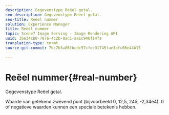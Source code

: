 ```yaml
---
description: Gegevenstype Reëel getal.
seo-description: Gegevenstype Reëel getal.
seo-title: Reëel nummer
solution: Experience Manager
title: Reëel nummer
topic: Scene7 Image Serving - Image Rendering API
uuid: 36e34cb8-7976-4c2b-8ac1-aa1c946f14fa
translation-type: tm+mt
source-git-commit: 7bc7b3a86fbcdc57cfdc31745fae3afc06e44b15

---
```



# Reëel nummer{#real-number}

Gegevenstype Reëel getal.

Waarde van getekend zwevend punt (bijvoorbeeld 0, 12,5, 245, -2,34e4). 0 of negatieve waarden kunnen een speciale betekenis hebben.